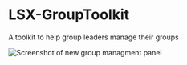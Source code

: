 LSX-GroupToolkit
================

A toolkit to help group leaders manage their groups

![Screenshot of new group managment panel](http://i.imgur.com/N7ksoeg.png "Screenshot")
